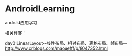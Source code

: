 # AndroidLearning
android应用学习


相关博客：

day01LinearLayout--线性布局、相对布局、表格布局、帧布局--http://www.cnblogs.com/maogefff/p/8047352.html
